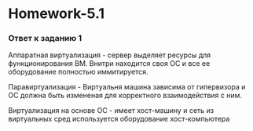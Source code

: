 # Homework-5.1 #


###	Ответ к заданию 1

Аппаратная виртуализация - сервер выделяет ресурсы для функционирования ВМ. Внитри находится своя ОС и все ее оборудование полностью иммитируется.

Паравиртуализация - Виртуальня машина зависима от гипервизора и ОС должна быть измененая для корректного взаимодействия с ним.

Виртуализация на основе ОС - имеет хост-машину и сеть из виртуальных сред используется оборудование хост-компьютера
